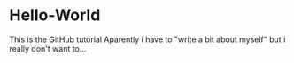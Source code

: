 # Hello-World
This is the GitHub tutorial
Aparently i have to "write a bit about myself" but i really don't want to...
